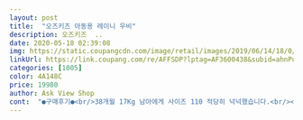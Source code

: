 ```yaml
---
layout: post 
title:  "오즈키즈 아동용 레이니 우비" 
description: 오즈키즈  ..
date: 2020-05-18 02:39:08 
img: https://static.coupangcdn.com/image/retail/images/2019/06/14/18/0/be3ce82d-3374-42de-bf35-ca2ba79e63a2.jpg 
linkUrl: https://link.coupang.com/re/AFFSDP?lptag=AF3600438&subid=ahnPublicAsk&pageKey=241084743&itemId=766746154&vendorItemId=4934877317&traceid=V0-113-40677c4ad09d1ecc 
categories: [1005] 
color: 4A148C 
price: 19980 
author: Ask View Shop 
cont:  "●구매후기●<br/>38개월 17Kg 남아에게 사이즈 110 적당히 넉넉했습니다.<br/><br/>나중에 가방메고 등원할때가 오면 판쵸우의를 다시 사줄 생각으로요 ㅎㅎ<br/>내구성은 아직 비가 오는날 입히고 나가지 않아서 조금더 사용해본후에 올려볼께요^^<br/>내구성이 좋고  탄탄하고 기대 안했는데 두툼 하기 까지 하네요<br/>너무 깜찍하고 예쁘네요,<br/>단점이라면 길이가 조금 짧다는거 그렇지만 장점이 더 많아요<br/>뒤에 길이는 복숭아뼈에서 반뼘정도 위에 있는것 같아요,<br/>망토형 우의랑 고민하다가 주민했는데,<br/>모자 챙이 맘에 들어서 구매했는데... <br/><br/>모자를 씌우면 눈 앞이 투명이라 폭 하고 쓰면 머리 젖을 일도 없고 앞이 잘 보이니까 우비 입고 모자쓰는걸 좋아하네요 :)<br/>무난한것 같으면서도 개성있고 튑니다 ㅎㅎ<br/>무엇보다 입혔을때 아이가 편하게 몸을 자유자재로 잘 움직일수 있는<br/>부드럽고 고급스런 비닐의 재질이어서 좋네요^^<br/>소매는 접어주지 않으면 손등을 덮어요, 하지만 안접느다고 불편해하진 않습니다.<br/><br/>시야를 확보해주는 모자에 달린 투명창은 구부러지지 않게 잘 펴서 포장되어 왔구요,<br/>아직 아기가 24개월이라 가방을 메고 등원할일이 거의 없어서<br/>앞이 좀 짧고 뒤에가 좀 긴 스타일입니다<br/>일단 투명한 색상이라서 너무 깔끔하고<br/>잘 막아주네요<br/>잘 산것 같아요<br/>저는 좀 긴걸 원했기 때문에 만족합니다.<br/>^^<br/>지금은 그냥 입는 비옷이 편할것 같아서 구매했습니다<br/>키 90정도 되는 24개월 아기에게 앞은 정강이보다 약간 밑으로 내려오고<br/>팔 다리가 긴편이지만 팔 부분이 길어서 접어 입혔구요.<br/><br/>38개월 17Kg 남아에게 사이즈 110 적당히 넉넉했습니다.<br/><br/>나중에 가방메고 등원할때가 오면 판쵸우의를 다시 사줄 생각으로요 ㅎㅎ<br/>내구성은 아직 비가 오는날 입히고 나가지 않아서 조금더 사용해본후에 올려볼께요^^<br/>내구성이 좋고  탄탄하고 기대 안했는데 두툼 하기 까지 하네요<br/>너무 깜찍하고 예쁘네요,<br/>단점이라면 길이가 조금 짧다는거 그렇지만 장점이 더 많아요<br/>뒤에 길이는 복숭아뼈에서 반뼘정도 위에 있는것 같아요,<br/>망토형 우의랑 고민하다가 주민했는데,<br/>모자 챙이 맘에 들어서 구매했는데... <br/><br/>모자를 씌우면 눈 앞이 투명이라 폭 하고 쓰면 머리 젖을 일도 없고 앞이 잘 보이니까 우비 입고 모자쓰는걸 좋아하네요 :)<br/>무난한것 같으면서도 개성있고 튑니다 ㅎㅎ<br/>무엇보다 입혔을때 아이가 편하게 몸을 자유자재로 잘 움직일수 있는<br/>부드럽고 고급스런 비닐의 재질이어서 좋네요^^<br/>소매는 접어주지 않으면 손등을 덮어요, 하지만 안접느다고 불편해하진 않습니다.<br/><br/>시야를 확보해주는 모자에 달린 투명창은 구부러지지 않게 잘 펴서 포장되어 왔구요,<br/>아직 아기가 24개월이라 가방을 메고 등원할일이 거의 없어서<br/>앞이 좀 짧고 뒤에가 좀 긴 스타일입니다<br/>일단 투명한 색상이라서 너무 깔끔하고<br/>잘 막아주네요<br/>잘 산것 같아요<br/>저는 좀 긴걸 원했기 때문에 만족합니다.<br/>^^<br/>지금은 그냥 입는 비옷이 편할것 같아서 구매했습니다<br/>키 90정도 되는 24개월 아기에게 앞은 정강이보다 약간 밑으로 내려오고<br/>팔 다리가 긴편이지만 팔 부분이 길어서 접어 입혔구요.<br/><br/>" 
---
```

